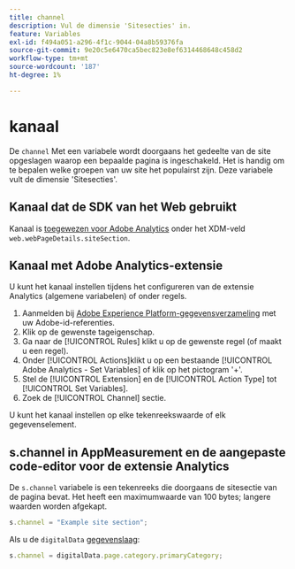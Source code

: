 ```yaml
---
title: channel
description: Vul de dimensie 'Sitesecties' in.
feature: Variables
exl-id: f494a051-a296-4f1c-9044-04a8b59376fa
source-git-commit: 9e20c5e6470ca5bec823e8ef6314468648c458d2
workflow-type: tm+mt
source-wordcount: '187'
ht-degree: 1%

---
```


# kanaal

De `channel` Met een variabele wordt doorgaans het gedeelte van de site opgeslagen waarop een bepaalde pagina is ingeschakeld. Het is handig om te bepalen welke groepen van uw site het populairst zijn. Deze variabele vult de dimensie &#39;Sitesecties&#39;.

## Kanaal dat de SDK van het Web gebruikt

Kanaal is [toegewezen voor Adobe Analytics](https://experienceleague.adobe.com/docs/analytics/implementation/aep-edge/variable-mapping.html) onder het XDM-veld `web.webPageDetails.siteSection`.

## Kanaal met Adobe Analytics-extensie

U kunt het kanaal instellen tijdens het configureren van de extensie Analytics (algemene variabelen) of onder regels.

1. Aanmelden bij [Adobe Experience Platform-gegevensverzameling](https://experience.adobe.com/data-collection) met uw Adobe-id-referenties.
2. Klik op de gewenste tageigenschap.
3. Ga naar de [!UICONTROL Rules] klikt u op de gewenste regel (of maakt u een regel).
4. Onder [!UICONTROL Actions]klikt u op een bestaande [!UICONTROL Adobe Analytics - Set Variables] of klik op het pictogram &#39;+&#39;.
5. Stel de [!UICONTROL Extension] en de [!UICONTROL Action Type] tot [!UICONTROL Set Variables].
6. Zoek de [!UICONTROL Channel] sectie.

U kunt het kanaal instellen op elke tekenreekswaarde of elk gegevenselement.

## s.channel in AppMeasurement en de aangepaste code-editor voor de extensie Analytics

De `s.channel` variabele is een tekenreeks die doorgaans de sitesectie van de pagina bevat. Het heeft een maximumwaarde van 100 bytes; langere waarden worden afgekapt.

```js
s.channel = "Example site section";
```

Als u de `digitalData` [gegevenslaag](../../prepare/data-layer.md):

```js
s.channel = digitalData.page.category.primaryCategory;
```
